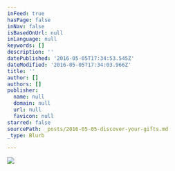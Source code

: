 ```yaml
---
inFeed: true
hasPage: false
inNav: false
isBasedOnUrl: null
inLanguage: null
keywords: []
description: ''
datePublished: '2016-05-05T17:34:53.545Z'
dateModified: '2016-05-05T17:34:03.966Z'
title: ''
author: []
authors: []
publisher:
  name: null
  domain: null
  url: null
  favicon: null
starred: false
sourcePath: _posts/2016-05-05-discover-your-gifts.md
_type: Blurb

---
```

![](https://the-grid-user-content.s3-us-west-2.amazonaws.com/9554633f-f3ee-477e-a1f4-972e1d86d408.jpg)